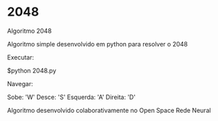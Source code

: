 2048
====

Algoritmo 2048

Algoritmo simple desenvolvido em python para resolver o 2048

Executar:

$python 2048.py

Navegar:

Sobe:     'W'
Desce:    'S'
Esquerda: 'A'
Direita:  'D'

Algoritmo desenvolvido colaborativamente no Open Space Rede Neural